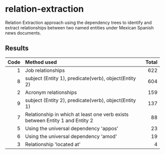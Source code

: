 # relation-extraction
Relation Extraction approach using the dependency trees to identify and extract relationships between two named entities under Mexican Spanish news documents.

## Results
| Code | Method used | Total
| ---: | :--- | ---: |
| 1 | Job relationships | 622 |
| 8 | subject (Entity 1), predicate(verb), object(Entity 2) | 604 |
| 2 | Acronym relationships | 159 |
| 9 | subject (Entity 2), predicate(verb), object(Entity 1) | 137 |
| 7 | Relationship in which at least one verb exists between Entity 1 and Entity 2 | 88 |
| 5 | Using the universal dependency 'appos' | 23 |
| 6 | Using the universal dependency 'amod' | 19 |
| 3 | Relationship 'located at' | 4 |

